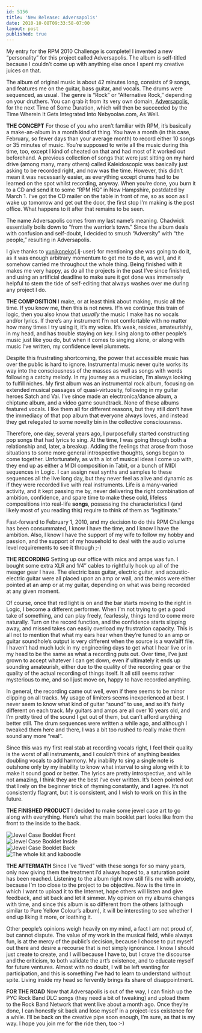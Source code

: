 ```yaml
---
id: 5156
title: 'New Release: Adversapolis'
date: 2010-10-08T09:33:58-07:00
layout: post
published: true
---
```

My entry for the RPM 2010 Challenge is complete! I invented a new &#8220;personality&#8221; for this project called Adversapolis. The album is self-titled because I couldn&#8217;t come up with anything else once I spent my creative juices on that.

The album of original music is about 42 minutes long, consists of 9 songs, and features me on the guitar, bass guitar, and vocals. The drums were sequenced, as usual. The genre is &#8220;Rock&#8221; or &#8220;Alternative Rock,&#8221; depending on your druthers. You can grab it from its very own domain, [Adversapolis](http://adversapolis.com), for the next Time of Some Duration, which will then be succeeded by the Time Wherein It Gets Integrated Into Nebyoolae.com, As Well.

<!--more-->

**THE CONCEPT**
For those of you who aren&#8217;t familiar with RPM, it&#8217;s basically a make-an-album in a month kind of thing. You have a month (in this case, February, so fewer days than your average month) to record either 10 songs or 35 minutes of music. You&#8217;re supposed to write all the music during this time, too, except I kind of cheated on that and had most of it worked out beforehand. A previous collection of songs that were just sitting on my hard drive (among many, many others) called Kaleidoscopic was basically just asking to be recorded right, and now was the time. However, this didn&#8217;t mean it was necessarily easier, as everything except drums had to be learned on the spot whilst recording, anyway. When you&#8217;re done, you burn it to a CD and send it to some &#8220;RPM HQ&#8221; in New Hampshire, postdated by March 1. I&#8217;ve got the CD mailer on the table in front of me, so as soon as I wake up tomorrow and get out the door, the first stop I&#8217;m making is the post office. What happens to it after that remains to be seen.

The name Adversapolis comes from my last name&#8217;s meaning. Chadwick essentially boils down to &#8220;from the warrior&#8217;s town.&#8221; Since the album deals with confusion and self-doubt, I decided to smush &#8220;Adversity&#8221; with &#8220;the people,&#8221; resulting in Adversapolis.

I give thanks to [yunikoneko](http://yunikoneko.livejournal.com/){.lj-user} for mentioning she was going to do it, as it was enough arbitrary momentum to get me to do it, as well, and it somehow carried me throughout the whole thing. Being finished with it makes me very happy, as do all the projects in the past I&#8217;ve since finished, and using an artificial deadline to make sure it got done was immensely helpful to stem the tide of self-editing that always washes over me during any project I do.

**THE COMPOSITION**
I make, or at least think about making, music all the time. If you know me, then this is not news. If&#8217;n we continue this train of logic, then you also know that _usually_ the music I make has no vocals and/or lyrics. If there&#8217;s any instrument I&#8217;m not comfortable with no matter how many times I try using it, it&#8217;s my voice. It&#8217;s weak, resides, amateurishly, in my head, and has trouble staying on key. I sing along to other people&#8217;s music just like you do, but when it comes to singing alone, or along with music I&#8217;ve written, my confidence level plummets.

Despite this frustrating shortcoming, the power that accessible music has over the public is hard to ignore. Instrumental music never quite works its way into the consciousness of the masses as well as songs with words following a catchy melody. In my journey as a musician, I&#8217;m always looking to fulfill niches. My first album was an instrumental rock album, focusing on extended musical passages of quasi-virtuosity, following in my guitar heroes Satch and Vai. I&#8217;ve since made an electronica/dance album, a chiptune album, and a video game soundtrack. None of these albums featured vocals. I like them all for different reasons, but they still don&#8217;t have the immediacy of that pop album that everyone always loves, and instead they get relegated to some novelty bin in the collective consciousness.

Therefore, one day, several years ago, I purposefully started constructing pop songs that had lyrics to sing. At the time, I was going through both a relationship and, later, a breakup. Adding the feelings that arose from those situations to some more general introspective thoughts, songs began to come together. Unfortunately, as with a lot of musical ideas I come up with, they end up as either a MIDI composition in Tabit, or a bunch of MIDI sequences in Logic. I can assign neat synths and samples to these sequences all the live long day, but they never feel as alive and dynamic as if they were recorded live with real instruments. Life is a many-varied activity, and it kept passing me by, never delivering the right combination of ambition, confidence, and spare time to make these cold, lifeless compositions into real-life **songs**, possessing the characteristics I (and likely most of you reading this) require to think of them as &#8220;legitimate.&#8221;

Fast-forward to February 1, 2010, and my decision to do this RPM Challenge has been consummated, I know I have the time, and I know I have the ambition. Also, I know I have the support of my wife to follow my hobby and passion, and the support of my household to deal with the audio volume level requirements to see it through ;-)

**THE RECORDING**
Setting up our office with mics and amps was fun. I bought some extra XLR and 1/4&#8243; cables to rightfully hook up all of the meager gear I have. The electric bass guitar, electric guitar, and acoustic-electric guitar were all placed upon an amp or wall, and the mics were either pointed at an amp or at my guitar, depending on what was being recorded at any given moment.

Of course, once that red light is on and the bar starts moving to the right in Logic, I become a different performer. When I&#8217;m not trying to get a good take of something, and can play freely, fearlessly, things tend to come more naturally. Turn on the record function, and the confidence starts slipping away, and missed takes can easily overload my frustration capacity. This is all not to mention that what my ears hear when they&#8217;re tuned to an amp or guitar soundhole&#8217;s output is very different when the source is a wav/aiff file. I haven&#8217;t had much luck in my engineering days to get what I hear live or in my head to be the same as what a recording puts out. Over time, I&#8217;ve just grown to accept whatever I can get down, even if ultimately it ends up sounding amateurish, either due to the quality of the recording gear or the quality of the actual recording of things itself. It all still seems rather mysterious to me, and so I just move on, happy to have recorded anything.

In general, the recording came out well, even if there seems to be minor clipping on all tracks. My usage of limiters seems inexperienced at best. I never seem to know what kind of guitar &#8220;sound&#8221; to use, and so it&#8217;s fairly different on each track. My guitars and amps are all over 10 years old, and I&#8217;m pretty tired of the sound I get out of them, but can&#8217;t afford anything better still. The drum sequences were written a while ago, and although I tweaked them here and there, I was a bit too rushed to really make them sound any more &#8220;real&#8221;.

Since this was my first real stab at recording vocals right, I feel their quality is the worst of all instruments, and I couldn&#8217;t think of anything besides doubling vocals to add harmony. My inability to sing a single note is outshone only by my inability to know what interval to sing along with it to make it sound good or better. The lyrics are pretty introspective, and while not amazing, I think they are the best I&#8217;ve ever written. It&#8217;s been pointed out that I rely on the beginner trick of rhyming constantly, and I agree. It&#8217;s not consistently flagrant, but it is consistent, and I wish to work on this in the future.

**THE FINISHED PRODUCT**
I decided to make some jewel case art to go along with everything. Here&#8217;s what the main booklet part looks like from the front to the inside to the back.

<div style="margin: auto">
  <img src="http://adversapolis.com/img/ad_web01.jpg" alt="Jewel Case Booklet Front" /><br /> <img src="http://adversapolis.com/img/ad_web02.jpg" alt="Jewel Case Booklet Inside" /><br /> <img src="http://adversapolis.com/img/ad_web03.jpg" alt="Jewel Case Booklet Back" /><br /> <img src="http://adversapolis.com/img/ad_web04.jpg" alt="The whole kit and kaboodle" />
</div>

**THE AFTERMATH**
Since I&#8217;ve &#8220;lived&#8221; with these songs for so many years, only now giving them the treatment I&#8217;d always hoped to, a saturation point has been reached. Listening to the album right now still fills me with anxiety, because I&#8217;m too close to the project to be objective. Now is the time in which I want to upload it to the Internet, hope others will listen and give feedback, and sit back and let it simmer. My opinion on my albums changes with time, and since this album is so different from the others (although similar to Pure Yellow Colour&#8217;s album), it will be interesting to see whether I end up liking it more, or loathing it.

Other people&#8217;s opinions weigh heavily on my mind, a fact I am not proud of, but cannot dispute. The value of my work in the musical field, while always fun, is at the mercy of the public&#8217;s decision, because I choose to put myself out there and desire a recourse that is not simply ignorance. I know I should just create to create, and I will because I have to, but I crave the discourse and the criticism, to both validate the art&#8217;s existence, and to educate myself for future ventures. Almost with no doubt, I will be left wanting for participation, and this is something I&#8217;ve had to learn to understand without spite. Living inside my head so fervently brings its share of disappointment.

**FOR THE ROAD**
Now that Adversapolis is out of the way, I can finish up the PYC Rock Band DLC songs (they need a bit of tweaking) and upload them to the Rock Band Network that went live about a month ago. Once they&#8217;re done, I can honestly sit back and lose myself in a project-less existence for a while. I&#8217;ll be back on the creative pipe soon enough, I&#8217;m sure, as that is my way. I hope you join me for the ride then, too :-)
